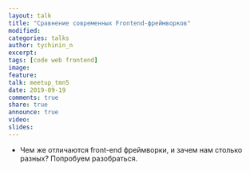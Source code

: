 ```yaml
---
layout: talk
title: "Сравнение современных Frontend-фреймворков"
modified:
categories: talks
author: tychinin_n
excerpt:
tags: [code web frontend]
image:
feature:
talk: meetup_tmn5
date: 2019-09-19
comments: true
share: true
announce: true
video: 
slides: 
---
```


- Чем же отличаются front-end фреймворки, и зачем нам столько разных? Попробуем разобраться.